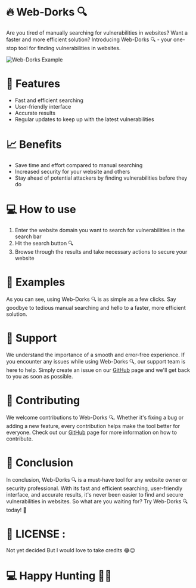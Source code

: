 
# 🔥 Web-Dorks 🔍

Are you tired of manually searching for vulnerabilities in websites? Want a faster and more efficient solution? Introducing Web-Dorks 🔍 - your one-stop tool for finding vulnerabilities in websites.
&nbsp;
&nbsp;

![Web-Dorks Example](https://user-images.githubusercontent.com/95465072/216990425-06b73848-7a1c-45c4-88b2-3fb5f8bb086b.gif)

# 🚀 Features

-   Fast and efficient searching
-   User-friendly interface
-   Accurate results
-   Regular updates to keep up with the latest vulnerabilities

# 📈 Benefits

-   Save time and effort compared to manual searching
-   Increased security for your website and others
-   Stay ahead of potential attackers by finding vulnerabilities before they do

# 💻 How to use

1.  Enter the website domain you want to search for vulnerabilities in the search bar
2.  Hit the search button 🔍
3.  Browse through the results and take necessary actions to secure your website

# 🎉 Examples

As you can see, using Web-Dorks 🔍 is as simple as a few clicks. Say goodbye to tedious manual searching and hello to a faster, more efficient solution.

# 🔧 Support

We understand the importance of a smooth and error-free experience. If you encounter any issues while using Web-Dorks 🔍, our support team is here to help. Simply create an issue on our [GitHub](https://github.com/YOUR-REPO-LINK-HERE) page and we'll get back to you as soon as possible.

# 🤝 Contributing

We welcome contributions to Web-Dorks 🔍. Whether it's fixing a bug or adding a new feature, every contribution helps make the tool better for everyone. Check out our [GitHub](https://github.com/YOUR-REPO-LINK-HERE) page for more information on how to contribute.

# 🎯 Conclusion

In conclusion, Web-Dorks 🔍 is a must-have tool for any website owner or security professional. With its fast and efficient searching, user-friendly interface, and accurate results, it's never been easier to find and secure vulnerabilities in websites. So what are you waiting for? Try Web-Dorks 🔍 today! 🚀

# 🪪 LICENSE : 
Not yet decided But I would love to take credits 😂😉


# 💻 Happy Hunting 🕵️‍♂️

